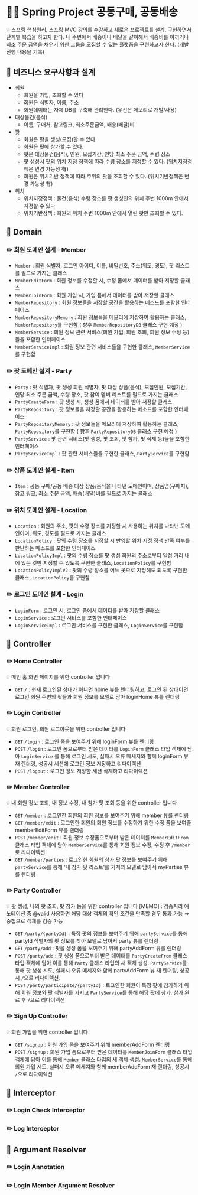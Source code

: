 # 🧑‍💻 Spring Project 공동구매, 공동배송

💡 스프링 핵심원리, 스프링 MVC 강의를 수강하고 새로운 프로젝트를 설계, 구현하면서 단계별 복습을 하고자 한다.
내 주변에서 배송이나 배달을 같이해서 배송비를 아끼거나 최소 주문 금액을 채우기 위한 그룹을 모집할 수 있는 플랫폼을 구현하고자 한다.
(개발 진행 내용을 기록)

## 📂 비즈니스 요구사항과 설계
- 회원
    - 회원을 가입, 조회할 수 있다
    - 회원은 식별자, 이름, 주소
    - 회원데이터는 자체 DB를 구축해 관리한다. (우선은 메모리로 개발/사용)
- 대상물건(음식)
    - 이름, 구매처, 참고링크, 최소주문금액, 배송(배달)비
- 팟
    - 회원은 팟을 생성(모집)할 수 있다.
    - 회원은 팟에 참가할 수 있다.
    - 팟은 대상물건(음식), 인원, 모집기간, 인당 최소 주문 금액, 수령 장소
    - 팟 생성시 팟의 위치 지정 정책에 따라 수령 장소를 지정할 수 있다. (위치지정정책은 변경 가능성 有)
    - 회원은 위치기반 정책에 따라 주위의 팟을 조회할 수 있다. (위치기반정책은 변경 가능성 有)
- 위치
    - 위치지정정책 : 물건(음식) 수령 장소를 팟 생성인의 위치 주변 1000m 안에서 지정할 수 있다
    - 위치기반정책 : 회원의 위치 주변 1000m 안에서 열린 팟만 조회할 수 있다.

## 📂 Domain
### ✏️ 회원 도메인 설계 - Member
- `Member` : 회원 식별자, 로그인 아이디, 이름, 비밀번호, 주소(위도, 경도), 팟 리스트를 필드로 가지는 클래스
- `MemberEditForm` : 회원 정보를 수정할 시, 수정 폼에서 데이터를 받아 저장할 클래스
- `MemberJoinForm` : 회원 가입 시, 가입 폼에서 데이터를 받아 저장할 클래스
- `MemberRepository` : 회원 정보들을 저장할 공간을 활용하는 메소드를 포함한 인터페이스
- `MemberRepositoryMemory` : 회원 정보들을 메모리에 저장하여 활용하는 클래스, `MemberRepository`를 구현함 ( 향후 `MemberRepositoryDB` 클래스 구현 예정 )
- `MemberService` : 회원 정보 관련 서비스(회원 가입, 회원 조회, 회원 정보 수정 등)들을 포함한 인터페이스
- `MemberServiceImpl` : 회원 정보 관련 서비스들을 구현한 클래스, `MemberService`를 구현함
### ✏️ 팟 도메인 설계 - Party
- `Party` : 팟 식별자, 팟 생성 회원 식별자, 팟 대상 상품(음식), 모집인원, 모집기간, 인당 최소 주문 금액, 수령 장소, 팟 참여 멤버 리스트를 필드로 가지는 클래스
- `PartyCreateForm` : 팟 생성 시, 생성 폼에서 데이터를 받아 저장할 클래스
- `PartyRepository` : 팟 정보들을 저장할 공간을 활용하는 메소드를 포함한 인터페이스
- `PartyRepositoryMemory` : 팟 정보들을 메모리에 저장하여 활용하는 클래스, `PartyRepository`를 구현함 ( 향후 `PartyRepositoryDB` 클래스 구현 예정 )
- `PartyService` : 팟 관련 서비스(팟 생성, 팟 조회, 팟 참가, 팟 삭제 등)들을 포함한 인터페이스
- `PartyServiceImpl` : 팟 관련 서비스들을 구현한 클래스, `PartyService`를 구현함
### ✏️ 상품 도메인 설계 - Item
- `Item` : 공동 구매/공동 배송 대상 상품/음식을 나타낸 도메인이며, 상품명(구매처), 참고 링크, 최소 주문 금액, 배송(배달)비를 필드로 가지는 클래스
### ✏️ 위치 도메인 설계 - Location
- `Location` : 회원의 주소, 팟의 수령 장소를 지정할 시 사용하는 위치를 나타낸 도메인이며, 위도, 경도를 필드로 가지는 클래스
- `LocationPolicy` : 팟의 수령 장소를 지정할 시 반영할 위치 지정 정책 만족 여부를 판단하는 메소드를 포함한 인터페이스
- `LocationPolicyImpl` : 팟의 수령 장소를 팟 생성 회원의 주소로부터 일정 거리 내에 있는 것만 지정할 수 있도록 구현한 클래스, `LocationPolicy`를 구현함
- `LocationPolicyImplV2` : 팟의 수령 장소를 어느 곳으로 지정해도 되도록 구현한 클래스, `LocationPolicy`를 구현함
### ✏️ 로그인 도메인 설계 - Login
- `LoginForm` : 로그인 시, 로그인 폼에서 데이터를 받아 저장할 클래스
- `LoginService` : 로그인 서비스를 포함한 인터페이스
- `LoginServiceImpl` : 로그인 서비스를 구현한 클래스, `LoginService`를 구현함

## 📂 Controller
### ✏️ Home Controller
💡 메인 홈 화면 페이지를 위한 controller 입니다
- `GET` `/` : 현재 로그인된 상태가 아니면 home 뷰를 렌더링하고, 로그인 된 상태이면 로그인 회원 주변의 팟들과 회원 정보를 모델로 담아 loginHome 뷰를 렌더링
### ✏️ Login Controller
💡 회원 로그인, 회원 로그아웃을 위한 controller 입니다
- `GET` `/login` : 로그인 폼을 보여주기 위해 loginForm 뷰를 렌더링
- `POST` `/login` : 로그인 폼으로부터 받은 데이터를 `LoginForm` 클래스 타입 객체에 담아 `LoginService` 를 통해 로그인 시도, 실패시 오류 메세지와 함께 loginForm 뷰 재 렌더링, 성공시 세션에 로그인 정보 저장하고 리다이렉션
- `POST` `/logout` : 로그인 정보 저장한 세션 삭제하고 리다이렉션
### ✏️ Member Controller
💡 내 회원 정보 조회, 내 정보 수정, 내 참가 팟 조회 등을 위한 controller 입니다
- `GET` `/member` : 로그인한 회원의 회원 정보를 보여주기 위해 member 뷰를 렌더링
- `GET` `/member/edit` : 로그인한 회원의 회원 정보를 수정하기 위한 수정 폼을 보여줄 memberEditForm 뷰를 렌더링
- `POST` `/member/edit` : 회원 정보 수정폼으로부터 받은 데이터를 `MemberEditFrom` 클래스 타입 객체에 담아 `MemberService`를 통해 회원 정보 수정, 수정 후 `/member`로 리다이렉션
- `GET` `/member/parties` : 로그인한 회원의 참가 팟 정보를 보여주기 위해 `partyService`를 통해 '내 참가 팟 리스트'를 가져와 모델로 담아서 myParties 뷰를 렌더링
### ✏️ Party Controller
💡 팟 생성, 나의 팟 조회, 팟 참가 등을 위한 controller 입니다 
[MEMO] : 검증처리 애노테이션 중 @valid 사용하면 해당 대상 객체의 확인 조건을 만족할 경우 통과 가능 ⇒ 중첩으로 객체를 검증 가능
- `GET` `/party/{partyId}` : 특정 팟의 정보를 보여주기 위해 `partyService`를 통해 partyId 식별자의 팟 정보를 찾아 모델로 담아서 party 뷰를 렌더링
- `GET` `/party/add` : 팟을 생성 폼을 보여주기 위해 partyAddForm 뷰를 렌더링
- `POST` `/party/add` : 팟 생성 폼으로부터 받은 데이터를 `PartyCreateFrom` 클래스 타입 객체에 담아 이를 통해 `Party` 클래스 타입의 새 객체 생성. `PartyService`를 통해 팟 생성 시도, 실패시 오류 메세지와 함께 partyAddForm 뷰 재 렌더링, 성공시 `/`으로 리다이렉션.
- `POST` `/party/participate/{partyId}` : 로그인한 회원이 특정 팟에 참가하기 위해 회원 정보와 팟 식별자를 가지고 `PartyService`를 통해 해당 팟에 참가. 참가 완료 후 `/`으로 리다이렉션
### ✏️ Sign Up Controller
💡 회원 가입을 위한 controller 입니다
- `GET` `/signup` : 회원 가입 폼을 보여주기 위해 memberAddForm 렌더링
- `POST` `/signup` : 회원 가입 폼으로부터 받은 데이터를 `MemberJoinForm` 클래스 타입 객체에 담아 이를 통해 `Member` 클래스 타입의 새 객체 생성. `MemberService`를 통해 회원 가입 시도, 실패시 오류 메세지와 함께 memberAddForm 재 렌더링, 성공시 `/`으로 리다이렉션

## 📂 Interceptor
### ✏️ Login Check Interceptor
### ✏️ Log Interceptor

## 📂 Argument Resolver
### ✏️ Login Annotation
### ✏️ Login Member Argument Resolver

